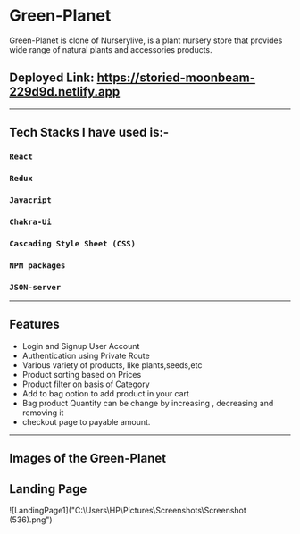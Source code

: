 # Green-Planet

Green-Planet is clone of Nurserylive, is a plant nursery store that provides wide range of natural plants and accessories products.

## Deployed Link: https://storied-moonbeam-229d9d.netlify.app

***
## Tech Stacks I have used  is:-

### `React`
### `Redux`
### `Javacript`
### `Chakra-Ui`
### `Cascading Style Sheet (CSS)`
### `NPM packages`
### `JSON-server`

***

##  Features 

 * Login and Signup User Account
 * Authentication using Private Route
 * Various variety of products, like plants,seeds,etc
 * Product sorting based on Prices
 * Product filter on basis of Category
 * Add to bag option to add product in your cart
 * Bag product Quantity can be change by increasing , decreasing and removing it
 * checkout page to payable amount.


***


## Images of the Green-Planet 

## Landing Page
![LandingPage1]("C:\Users\HP\Pictures\Screenshots\Screenshot (536).png")